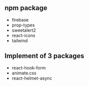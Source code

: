 
## npm package
- firebase
- prop-types
- sweetalert2
- react-icons
- tailwind
## Implement of 3 packages
- react-hook-form
- animate.css
- react-helmet-async
